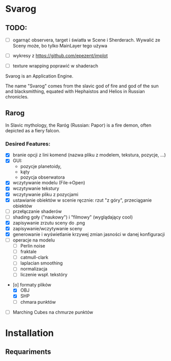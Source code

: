 # Svarog

## TODO:

- [ ] ogarnąć observera, target i światła w Scene i Sherderach. Wywalić ze Sceny
	może, bo tylko MainLayer tego używa
- [ ] wykresy z https://github.com/epezent/implot
- [ ] texture wrapping poprawić w shaderach



Svarog is an Application Engine.

The name "Svarog" comes from the slavic god of fire and god of the sun and
blacksmithing, equated with Hephaistos and Helios in Russian chronicles.






## Rarog

In Slavic mythology, the Raróg (Russian: Рарог) is a fire demon, often depicted
as a fiery falcon.




### Desired Features:

- [X] branie opcji z lini komend (nazwa pliku z modelem, tekstura, pozycje, ...)
- [X] GUI:
    - pozycje planetoidy,
    - kąty
    - pozycja obserwatora
- [X] wczytywanie modelu (File->Open)
- [X] wczytywanie tekstury
- [X] wczytywanie pliku z pozycjami
- [X] ustawianie obiektów w scenie ręcznie: rzut "z góry", przeciąganie obiektów
- [ ] przełączanie shaderów
- [ ] shading goły ("naukowy") i "filmowy" (wyglądający cool)
- [X] zapisywanie zrzutu sceny do .png
- [X] zapisywanie/wczytywanie sceny
- [X] generowanie i wyświetlanie krzywej zmian jasności w danej konfiguracji
- [ ] operacje na modelu
    - [ ] Perlin noise
    - [ ] fraktale
    - [ ] catmull-clark
    - [ ] laplacian smoothing
    - [ ] normalizacja
    - [ ] liczenie wspł. tekstóry
- [o] formaty plików
    - [X] OBJ
    - [X] SHP
    - [ ] chmara punktów
- [ ] Marching Cubes na chmurze punktów


# Installation

## Requariments
